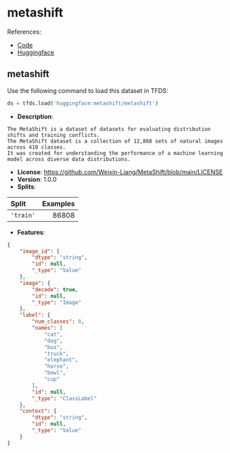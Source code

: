 # metashift

References:

*   [Code](https://github.com/huggingface/datasets/blob/master/datasets/metashift)
*   [Huggingface](https://huggingface.co/datasets/metashift)


## metashift


Use the following command to load this dataset in TFDS:

```python
ds = tfds.load('huggingface:metashift/metashift')
```

*   **Description**:

```
The MetaShift is a dataset of datasets for evaluating distribution shifts and training conflicts.
The MetaShift dataset is a collection of 12,868 sets of natural images across 410 classes.
It was created for understanding the performance of a machine learning model across diverse data distributions.
```

*   **License**: https://github.com/Weixin-Liang/MetaShift/blob/main/LICENSE
*   **Version**: 1.0.0
*   **Splits**:

Split  | Examples
:----- | -------:
`'train'` | 86808

*   **Features**:

```json
{
    "image_id": {
        "dtype": "string",
        "id": null,
        "_type": "Value"
    },
    "image": {
        "decode": true,
        "id": null,
        "_type": "Image"
    },
    "label": {
        "num_classes": 8,
        "names": [
            "cat",
            "dog",
            "bus",
            "truck",
            "elephant",
            "horse",
            "bowl",
            "cup"
        ],
        "id": null,
        "_type": "ClassLabel"
    },
    "context": {
        "dtype": "string",
        "id": null,
        "_type": "Value"
    }
}
```


